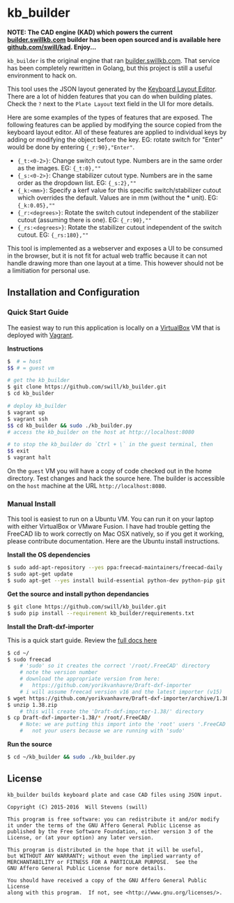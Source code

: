 kb_builder
==========

**NOTE: The CAD engine (KAD) which powers the current [builder.swillkb.com](http://builder.swillkb.com) builder has been open sourced and is available here [github.com/swill/kad](https://github.com/swill/kad).  Enjoy...**

`kb_builder` is the original engine that ran [builder.swillkb.com](http://builder.swillkb.com).  That service has been completely rewritten in Golang, but this project is still a useful environment to hack on.  

This tool uses the JSON layout generated by the [Keyboard Layout Editor](http://www.keyboard-layout-editor.com/).  There are a lot of hidden features that you can do when building plates.  Check the `?` next to the `Plate Layout` text field in the UI for more details.

Here are some examples of the types of features that are exposed. The following features can be applied by modifying the source copied from the keyboard layout editor. All of these features are applied to individual keys by adding or modifying the object before the key. EG: rotate switch for "Enter" would be done by entering `{_r:90},"Enter"`.

* `{_t:<0-2>}`: Change switch cutout type. Numbers are in the same order as the images. EG: `{_t:0},""`
* `{_s:<0-2>}`: Change stabilizer cutout type. Numbers are in the same order as the dropdown list. EG: `{_s:2},""`
* `{_k:<mm>}`: Specify a kerf value for this specific switch/stabilizer cutout which overrides the default. Values are in mm (without the * unit). EG: `{_k:0.05},""`
* `{_r:<degrees>}`: Rotate the switch cutout independent of the stabilizer cutout (assuming there is one). EG: `{_r:90},""`
* `{_rs:<degrees>}`: Rotate the stabilizer cutout independent of the switch cutout. EG: `{_rs:180},""`

This tool is implemented as a webserver and exposes a UI to be consumed in the browser, but it is not fit for actual web traffic because it can not handle drawing more than one layout at a time.  This however should not be a limitiation for personal use.


## Installation and Configuration


### Quick Start Guide

The easiest way to run this application is locally on a
[VirtualBox](https://virtualbox.org) VM that is deployed with
[Vagrant](https://vagrantup.com).


**Instructions**

``` bash
$  # = host
$$ # = guest vm

# get the kb_builder
$ git clone https://github.com/swill/kb_builder.git
$ cd kb_builder

# deploy kb_builder
$ vagrant up
$ vagrant ssh
$$ cd kb_builder && sudo ./kb_builder.py
# access the kb_builder on the host at http://localhost:8080

# to stop the kb_builder do `Ctrl + \` in the guest terminal, then
$$ exit
$ vagrant halt
```

On the `guest` VM you will have a copy of code checked out in the
home directory.  Test changes and hack the source here. The builder
is accessible on the `host` machine at the URL `http://localhost:8080`.



### Manual Install

This tool is easiest to run on a Ubuntu VM.  You can run it on your laptop with
either VirtualBox or VMware Fusion.  I have had trouble getting the FreeCAD lib
to work correctly on Mac OSX natively, so if you get it working, please contribute
documentation.  Here are the Ubuntu install instructions.


**Install the OS dependencies**

``` bash
$ sudo add-apt-repository --yes ppa:freecad-maintainers/freecad-daily
$ sudo apt-get update
$ sudo apt-get --yes install build-essential python-dev python-pip git freecad unzip
```


**Get the source and install python dependancies**

``` bash
$ git clone https://github.com/swill/kb_builder.git
$ sudo pip install --requirement kb_builder/requirements.txt
```


**Install the Draft-dxf-importer**

This is a quick start guide.  Review the [full docs
here](https://github.com/yorikvanhavre/Draft-dxf-importer)

``` bash
$ cd ~/
$ sudo freecad
	# 'sudo' so it creates the correct '/root/.FreeCAD' directory
	# note the version number
	# download the appropriate version from here: 
	# 	https://github.com/yorikvanhavre/Draft-dxf-importer
	# i will assume freecad version v16 and the latest importer (v15)
$ wget https://github.com/yorikvanhavre/Draft-dxf-importer/archive/1.38.zip
$ unzip 1.38.zip
	# this will create the 'Draft-dxf-importer-1.38/' directory
$ cp Draft-dxf-importer-1.38/* /root/.FreeCAD/
	# Note: we are putting this import into the 'root' users '.FreeCAD' 
	#	not your users because we are running with 'sudo'
```


**Run the source**

``` bash
$ cd ~/kb_builder && sudo ./kb_builder.py
```


## License

```
kb_builder builds keyboard plate and case CAD files using JSON input.

Copyright (C) 2015-2016  Will Stevens (swill)

This program is free software: you can redistribute it and/or modify
it under the terms of the GNU Affero General Public License as
published by the Free Software Foundation, either version 3 of the
License, or (at your option) any later version.

This program is distributed in the hope that it will be useful,
but WITHOUT ANY WARRANTY; without even the implied warranty of
MERCHANTABILITY or FITNESS FOR A PARTICULAR PURPOSE.  See the
GNU Affero General Public License for more details.

You should have received a copy of the GNU Affero General Public License
along with this program.  If not, see <http://www.gnu.org/licenses/>.
```
